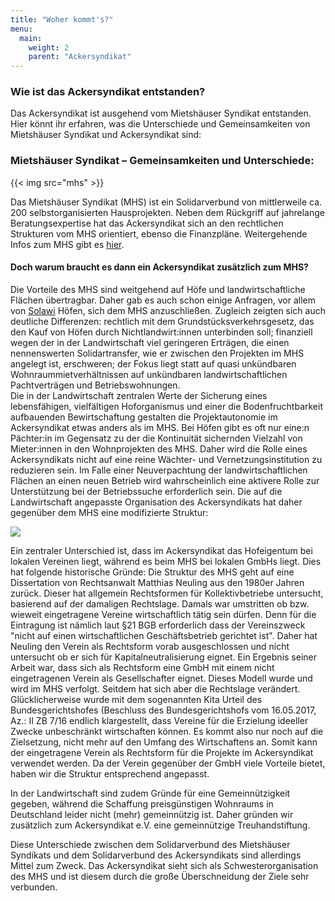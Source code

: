 ```yaml
---
title: "Woher kommt's?"
menu:
  main:
    weight: 2
    parent: "Ackersyndikat"
---
```


### Wie ist das Ackersyndikat entstanden?

Das Ackersyndikat ist ausgehend vom Mietshäuser Syndikat entstanden. Hier könnt ihr erfahren, was die Unterschiede und Gemeinsamkeiten von Mietshäuser Syndikat und Ackersyndikat sind:

### Mietshäuser Syndikat – Gemeinsamkeiten und Unterschiede:

{{< img src="mhs" >}}

Das Mietshäuser Syndikat (MHS) ist ein Solidarverbund von mittlerweile ca. 200 selbstorganisierten Hausprojekten. Neben dem Rückgriff auf jahrelange Beratungsexpertise hat das Ackersyndikat sich an den rechtlichen Strukturen vom MHS orientiert, ebenso die Finanzpläne. Weitergehende Infos zum MHS gibt es [hier](https://syndikat.org).

#### Doch warum braucht es dann ein Ackersyndikat zusätzlich zum MHS?

Die Vorteile des MHS sind weitgehend auf Höfe und landwirtschaftliche Flächen übertragbar. Daher gab es auch schon einige Anfragen, vor allem von [Solawi](#solawi) Höfen, sich dem MHS anzuschließen. Zugleich zeigten sich auch deutliche Differenzen: rechtlich mit dem Grundstücksverkehrsgesetz, das den Kauf von Höfen durch Nichtlandwirt:innen unterbinden soll; finanziell wegen der in der Landwirtschaft viel geringeren Erträgen, die einen nennenswerten Solidartransfer, wie er zwischen den Projekten im MHS angelegt ist, erschweren; der Fokus liegt statt auf quasi unkündbaren Wohnraummietverhältnissen auf unkündbaren landwirtschaftlichen Pachtverträgen und Betriebswohnungen.  
Die in der Landwirtschaft zentralen Werte der Sicherung eines lebensfähigen, vielfältigen Hoforganismus und einer die Bodenfruchtbarkeit aufbauenden Bewirtschaftung gestalten die Projektautonomie im Ackersyndikat etwas anders als im MHS. Bei Höfen gibt es oft nur eine:n Pächter:in im Gegensatz zu der die Kontinuität sichernden Vielzahl von Mieter:innen in den Wohnprojekten des MHS. Daher wird die Rolle eines Ackersyndikats nicht auf eine reine Wächter- und Vernetzungsinstitution zu reduzieren sein. Im Falle einer Neuverpachtung der landwirtschaftlichen Flächen an einen neuen Betrieb wird wahrscheinlich eine aktivere Rolle zur Unterstützung bei der Betriebssuche erforderlich sein. Die auf die Landwirtschaft angepasste Organisation des Ackersyndikats hat daher gegenüber dem MHS eine modifizierte Struktur:

<img src="Strukturgrafik_Vereinslösung.svg" class="svg">

Ein zentraler Unterschied ist, dass im Ackersyndikat das Hofeigentum bei lokalen Vereinen liegt, während es beim MHS bei lokalen GmbHs liegt. Dies hat folgende historische Gründe:
Die Struktur des MHS geht auf eine Dissertation von Rechtsanwalt Matthias Neuling aus den 1980er Jahren zurück. Dieser hat allgemein Rechtsformen für Kollektivbetriebe untersucht, basierend auf der damaligen Rechtslage. Damals war umstritten ob bzw. wieweit eingetragene Vereine wirtschaftlich tätig sein dürfen. Denn für die Eintragung ist nämlich laut §21 BGB erforderlich dass der Vereinszweck "nicht auf einen wirtschaftlichen Geschäftsbetrieb gerichtet ist". Daher hat Neuling den Verein als Rechtsform vorab ausgeschlossen und nicht untersucht ob er sich für Kapitalneutralisierung eignet. Ein Ergebnis seiner Arbeit war, dass sich als Rechtsform eine GmbH mit einem nicht eingetragenen Verein als Gesellschafter eignet. Dieses Modell wurde und wird im MHS verfolgt.
Seitdem hat sich aber die Rechtslage verändert. Glücklicherweise wurde mit dem sogenannten Kita Urteil des Bundesgerichtshofes (Beschluss des Bundesgerichtshofs vom 16.05.2017, Az.: II ZB 7/16 endlich klargestellt, dass Vereine für die Erzielung ideeller Zwecke unbeschränkt wirtschaften können. Es kommt also nur noch auf die Zielsetzung, nicht mehr auf den Umfang des Wirtschaftens an. Somit kann der eingetragene Verein als Rechtsform für die Projekte im Ackersyndikat verwendet werden. Da der Verein gegenüber der GmbH viele Vorteile bietet, haben wir die Struktur entsprechend angepasst.

In der Landwirtschaft sind zudem Gründe für eine Gemeinnützigkeit gegeben, während die Schaffung preisgünstigen Wohnraums in Deutschland leider nicht (mehr) gemeinnützig ist. Daher gründen wir zusätzlich zum Ackersyndikat e.V. eine gemeinnützige Treuhandstiftung.

Diese Unterschiede zwischen dem Solidarverbund des Mietshäuser Syndikats und dem Solidarverbund des Ackersyndikats sind allerdings Mittel zum Zweck. Das Ackersyndikat sieht sich als Schwesterorganisation des MHS und ist diesem durch die große Überschneidung der Ziele sehr verbunden.
